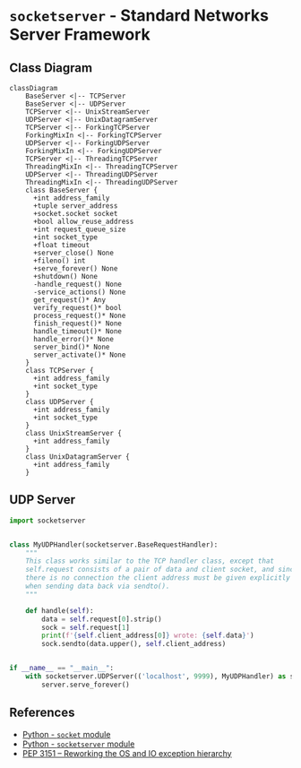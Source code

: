 # `socketserver` - Standard Networks Server Framework

## Class Diagram

```mermaid
classDiagram
    BaseServer <|-- TCPServer
    BaseServer <|-- UDPServer
    TCPServer <|-- UnixStreamServer
    UDPServer <|-- UnixDatagramServer
    TCPServer <|-- ForkingTCPServer
    ForkingMixIn <|-- ForkingTCPServer
    UDPServer <|-- ForkingUDPServer
    ForkingMixIn <|-- ForkingUDPServer
    TCPServer <|-- ThreadingTCPServer
    ThreadingMixIn <|-- ThreadingTCPServer
    UDPServer <|-- ThreadingUDPServer
    ThreadingMixIn <|-- ThreadingUDPServer
    class BaseServer {
      +int address_family
      +tuple server_address
      +socket.socket socket
      +bool allow_reuse_address
      +int request_queue_size
      +int socket_type
      +float timeout
      +server_close() None
      +fileno() int
      +serve_forever() None
      +shutdown() None
      -handle_request() None
      -service_actions() None
      get_request()* Any
      verify_request()* bool
      process_request()* None
      finish_request()* None
      handle_timeout()* None
      handle_error()* None
      server_bind()* None
      server_activate()* None
    }
    class TCPServer {
      +int address_family
      +int socket_type
    }
    class UDPServer {
      +int address_family
      +int socket_type
    }
    class UnixStreamServer {
      +int address_family
    }
    class UnixDatagramServer {
      +int address_family
    }
```

## UDP Server

```python
import socketserver


class MyUDPHandler(socketserver.BaseRequestHandler):
    """
    This class works similar to the TCP handler class, except that
    self.request consists of a pair of data and client socket, and since
    there is no connection the client address must be given explicitly
    when sending data back via sendto().
    """

    def handle(self):
        data = self.request[0].strip()
        sock = self.request[1]
        print(f'{self.client_address[0]} wrote: {self.data}')
        sock.sendto(data.upper(), self.client_address)


if __name__ == "__main__":
    with socketserver.UDPServer(('localhost', 9999), MyUDPHandler) as server:
        server.serve_forever()
```

## References

- [Python - `socket` module](https://docs.python.org/3/library/socket.html)
- [Python - `socketserver` module](https://docs.python.org/3/library/socketserver.html)
- [PEP 3151 – Reworking the OS and IO exception hierarchy](https://peps.python.org/pep-3151/)
